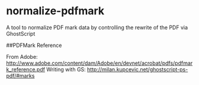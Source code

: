 # normalize-pdfmark

A tool to normalize PDF mark data by controlling the rewrite of the PDF via GhostScript

##PDFMark Reference

From Adobe: http://www.adobe.com/content/dam/Adobe/en/devnet/acrobat/pdfs/pdfmark_reference.pdf 
Writing with GS: http://milan.kupcevic.net/ghostscript-ps-pdf/#marks 
